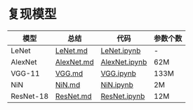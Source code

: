# 复现模型

| 模型        | 总结                                                                                | 代码                                                                                      | 参数个数 |
| --------- | --------------------------------------------------------------------------------- | --------------------------------------------------------------------------------------- | ---- |
| LeNet     | [LeNet.md](https://github.com/garrisonz/reproduce/blob/main/LeNet/LeNet.md)       | [LeNet.ipynb](https://github.com/garrisonz/reproduce/blob/main/LeNet/LeNet.ipynb)       | -    |
| AlexNet   | [AlexNet.md](https://github.com/garrisonz/reproduce/blob/main/AlexNet/AlexNet.md) | [AlexNet.ipynb](https://github.com/garrisonz/reproduce/blob/main/AlexNet/AlexNet.ipynb) | 62M  |
| VGG-11    | [VGG.md](https://github.com/garrisonz/reproduce/blob/main/VGG/VGG.md)             | [VGG.ipynb](https://github.com/garrisonz/reproduce/blob/main/VGG/VGG.ipynb)             | 133M |
| NiN       | [NiN.md](https://github.com/garrisonz/reproduce/blob/main/NiN/NiN.md)             | [NiN.ipynb](https://github.com/garrisonz/reproduce/blob/main/NiN/NiN.ipynb)             | 2M   |
| ResNet-18 | [ResNet.md](https://github.com/garrisonz/reproduce/blob/main/ResNet/ResNet.md)    | [ResNet.ipynb](https://github.com/garrisonz/reproduce/blob/main/ResNet/ResNet.ipynb)    | 12M  |
